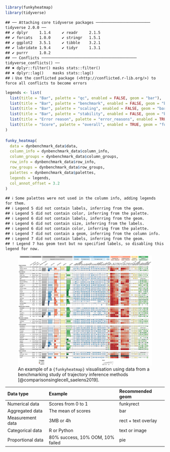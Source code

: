 ``` r
library(funkyheatmap)
library(tidyverse)
```

    ## ── Attaching core tidyverse packages ──────────────────────── tidyverse 2.0.0 ──
    ## ✔ dplyr     1.1.4     ✔ readr     2.1.5
    ## ✔ forcats   1.0.0     ✔ stringr   1.5.1
    ## ✔ ggplot2   3.5.1     ✔ tibble    3.2.1
    ## ✔ lubridate 1.9.4     ✔ tidyr     1.3.1
    ## ✔ purrr     1.0.2     
    ## ── Conflicts ────────────────────────────────────────── tidyverse_conflicts() ──
    ## ✖ dplyr::filter() masks stats::filter()
    ## ✖ dplyr::lag()    masks stats::lag()
    ## ℹ Use the conflicted package (<http://conflicted.r-lib.org/>) to force all conflicts to become errors

``` r
legends <- list(
  list(title = "Bar", palette = "qc", enabled = FALSE, geom = "bar"),
  list(title = "Bar", palette = "benchmark", enabled = FALSE, geom = "bar"),
  list(title = "Bar", palette = "scaling", enabled = FALSE, geom = "bar"),
  list(title = "Bar", palette = "stability", enabled = FALSE, geom = "bar"),
  list(title = "Error reason", palette = "error_reasons", enabled = TRUE, geom = "pie"),
  list(title = "Score", palette = "overall", enabled = TRUE, geom = "funkyrect")
)

funky_heatmap(
  data = dynbenchmark_data$data,
  column_info = dynbenchmark_data$column_info,
  column_groups = dynbenchmark_data$column_groups,
  row_info = dynbenchmark_data$row_info,
  row_groups = dynbenchmark_data$row_groups,
  palettes = dynbenchmark_data$palettes,
  legends = legends,
  col_annot_offset = 3.2
)
```

    ## ℹ Some palettes were not used in the column info, adding legends for them.
    ## ℹ Legend 5 did not contain labels, inferring from the geom.
    ## ℹ Legend 5 did not contain color, inferring from the palette.
    ## ℹ Legend 6 did not contain labels, inferring from the geom.
    ## ℹ Legend 6 did not contain size, inferring from the labels.
    ## ℹ Legend 6 did not contain color, inferring from the palette.
    ## ℹ Legend 7 did not contain a geom, inferring from the column info.
    ## ℹ Legend 7 did not contain labels, inferring from the geom.
    ## ! Legend 7 has geom text but no specified labels, so disabling this legend for now.

<figure>
<img src="utils_files/figure-gfm/fig-dynbenchmark-1.svg"
alt="An example of a {funkyheatmap} visualisation using data from a benchmarking study of trajectory inference methods [@comparisonsinglecell_saelens2019]." />
<figcaption aria-hidden="true">An example of a
<code>{funkyheatmap}</code> visualisation using data from a benchmarking
study of trajectory inference methods <span class="citation"
data-cites="comparisonsinglecell_saelens2019">[@comparisonsinglecell_saelens2019]</span>.</figcaption>
</figure>

| Data type         | Example                          | Recommended geom    |
|:------------------|:---------------------------------|:--------------------|
| Numerical data    | Scores from 0 to 1               | funkyrect           |
| Aggregated data   | The mean of scores               | bar                 |
| Measurement data  | 3MB or 4h                        | rect + text overlay |
| Categorical data  | R or Python                      | text or image       |
| Proportional data | 80% success, 10% OOM, 10% failed | pie                 |
